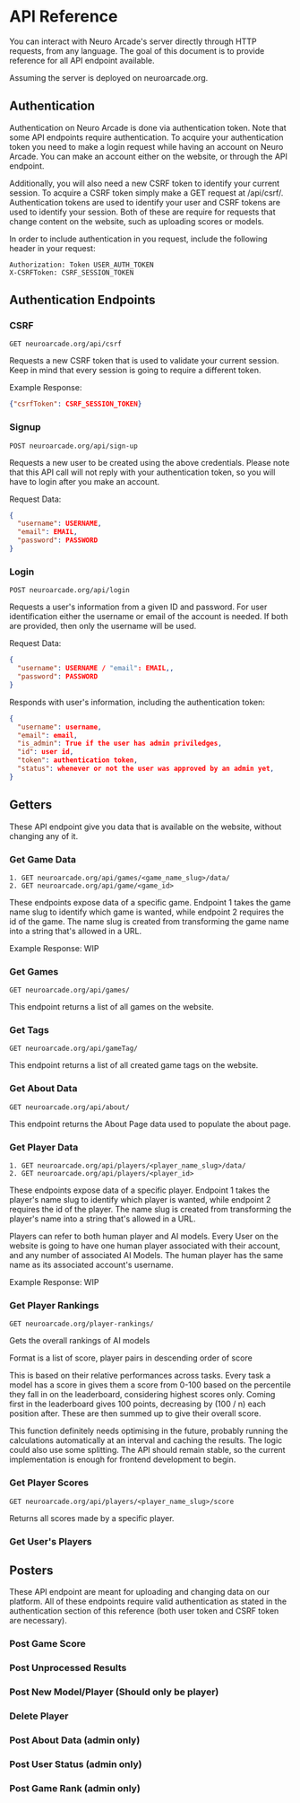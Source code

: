 # API Reference

You can interact with Neuro Arcade's server directly through HTTP requests, 
from any language. The goal of this document is to provide reference for all 
API endpoint available.

[//]: # (todo: change the URL used in api refs)
Assuming the server is deployed on neuroarcade.org. 

## Authentication

Authentication on Neuro Arcade is done via authentication token. Note that some
API endpoints require authentication. To acquire your authentication token you 
need to make a login request while having an account on Neuro Arcade. You can 
make an account either on the website, or through the API endpoint. 

Additionally, you will also need a new CSRF token to identify your current session.
To acquire a CSRF token simply make a GET request at /api/csrf/. Authentication
tokens are used to identify your user and CSRF tokens are used to identify your
session. Both of these are require for requests that change content on the website,
such as uploading scores or models.

In order to include authentication in you request, include the following header in your 
request:
```
Authorization: Token USER_AUTH_TOKEN
X-CSRFToken: CSRF_SESSION_TOKEN
```

## Authentication Endpoints

### CSRF
```
GET neuroarcade.org/api/csrf
```
Requests a new CSRF token that is used to validate your current session. 
Keep in mind that every session is going to require a different token.

Example Response:
```json
{"csrfToken": CSRF_SESSION_TOKEN}
```

### Signup
```
POST neuroarcade.org/api/sign-up
```
Requests a new user to be created using the above credentials. Please note 
that this API call will not reply with your authentication token, so you
will have to login after you make an account.

Request Data:
```json
{
  "username": USERNAME,     
  "email": EMAIL,
  "password": PASSWORD
}
```


### Login
```
POST neuroarcade.org/api/login
```
Requests a user's information from a given ID and password. For user 
identification either the username or email of the account is needed.
If both are provided, then only the username will be used.

Request Data:
```json
{
  "username": USERNAME / "email": EMAIL,,
  "password": PASSWORD
}
```
Responds with user's information, including the authentication token:
```json
{
  "username": username,
  "email": email,
  "is_admin": True if the user has admin priviledges,
  "id": user id,
  "token": authentication token,
  "status": whenever or not the user was approved by an admin yet,
}
```


## Getters

These API endpoint give you data that is available on the website, without 
changing any of it. 

### Get Game Data
```
1. GET neuroarcade.org/api/games/<game_name_slug>/data/
2. GET neuroarcade.org/api/game/<game_id>
```
These endpoints expose data of a specific game. Endpoint 1 takes the game 
name slug to identify which game is wanted, while endpoint 2 requires the 
id of the game. The name slug is created from transforming the game name
into a string that's allowed in a URL.

Example Response: WIP

[//]: # (todo: example response for get game data)


### Get Games
```
GET neuroarcade.org/api/games/
```
This endpoint returns a list of all games on the website.

[//]: # (todo: wait, really? ALL of them?? Is this right?)


### Get Tags
```
GET neuroarcade.org/api/gameTag/
```
This endpoint returns a list of all created game tags on the website.


### Get About Data
```
GET neuroarcade.org/api/about/
```
This endpoint returns the About Page data used to populate the about page.


### Get Player Data
```
1. GET neuroarcade.org/api/players/<player_name_slug>/data/
2. GET neuroarcade.org/api/players/<player_id>
```
These endpoints expose data of a specific player. Endpoint 1 takes the player's 
name slug to identify which player is wanted, while endpoint 2 requires the 
id of the player. The name slug is created from transforming the player's name
into a string that's allowed in a URL.

Players can refer to both human player and AI models. Every User on the website 
is going to have one human player associated with their account, and any number
of associated AI Models. The human player has the same name as its associated 
account's username.

Example Response: WIP

[//]: # (todo: example response for get player data)


### Get Player Rankings
```
GET neuroarcade.org/player-rankings/
```
Gets the overall rankings of AI models

Format is a list of score, player pairs in descending order of score

This is based on their relative performances across tasks.
Every task a model has a score in gives them a score from 0-100 based on the percentile
they fall in on the leaderboard, considering highest scores only.
Coming first in the leaderboard gives 100 points, decreasing by (100 / n) each position after.
These are then summed up to give their overall score.

This function definitely needs optimising in the future, probably running the calculations
automatically at an interval and caching the results. The logic could also use some splitting.
The API should remain stable, so the current implementation is enough for frontend development
to begin.


### Get Player Scores
```
GET neuroarcade.org/api/players/<player_name_slug>/score
```
Returns all scores made by a specific player.


### Get User's Players



## Posters

These API endpoint are meant for uploading and changing data on our platform.
All of these endpoints require valid authentication as stated in the authentication
section of this reference (both user token and CSRF token are necessary).

### Post Game Score


### Post Unprocessed Results


### Post New Model/Player (Should only be player)


### Delete Player


### Post About Data (admin only)


### Post User Status (admin only)


### Post Game Rank (admin only)

